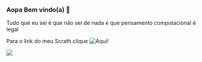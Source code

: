 ### Aopa Bem vindo(a) 👋

Tudo que eu sei é que não sei de nada e que pensamento computacional é legal

Para o link do meu Scrath clique ![Aqui!]([https://scratch.mit.edu/](https://scratch.mit.edu/users/Leonardo_Vitto1003/)https://scratch.mit.edu/users/Leonardo_Vitto1003/)

![](https://github.com/LeonardoVitto2007/LeonardoVitto2007/assets/132713113/ac1d4298-428f-4504-be1d-2b44a39e4dec)

